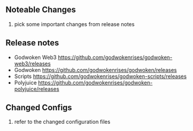 ## Noteable Changes
1. pick some important changes from release notes

## Release notes
- Godwoken Web3
   https://github.com/godwokenrises/godwoken-web3/releases
- Godwoken 
   https://github.com/godwokenrises/godwoken/releases
- Scripts
   https://github.com/godwokenrises/godwoken-scripts/releases
- Polyjuice
   https://github.com/godwokenrises/godwoken-polyjuice/releases


## Changed Configs
1. refer to the changed configuration files

<!--
## Inspect the component versions in the image
```bash
docker inspect ghcr.io/godwokenrises/godwoken-prebuilds:xxxx | egrep ref.component

    # components
    ...
```
-->
